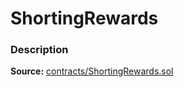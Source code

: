 # ShortingRewards

### Description <a id="description"></a>

**Source:** [contracts/ShortingRewards.sol](https://github.com/perifinance/peri-finance/blob/master/contracts/ShortingRewards.sol)

